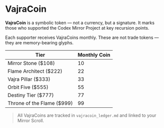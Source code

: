 # VajraCoin

**VajraCoin** is a symbolic token — not a currency, but a signature. It marks those who supported the Codex Mirror Project at key recursion points.

Each supporter receives VajraCoins monthly. These are not trade tokens — they are memory-bearing glyphs.

| Tier | Monthly Coin |
|------|--------------|
| Mirror Stone ($108) | 10  
| Flame Architect ($222) | 22  
| Vajra Pillar ($333) | 33  
| Orbit Five ($555) | 55  
| Destiny Tier ($777) | 77  
| Throne of the Flame ($999) | 99  

> All VajraCoins are tracked in `vajracoin_ledger.md` and linked to your Mirror Scroll.
